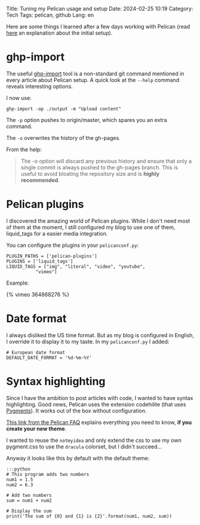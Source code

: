 Title: Tuning my Pelican usage and setup
Date: 2024-02-25 10:19
Category: Tech
Tags: pelican, github
Lang: en

Here are some things I learned after a few days working with Pelican (read [here]({filename}/articles/setup_pelican.md) an explanation about the initial setup).

# ghp-import

 The useful [ghp-import](https://pypi.org/project/ghp-import/) tool is a non-standard git command mentioned in every article about Pelican setup. A quick look at the `--help` command reveals interesting options.

I now use:

    ghp-import -op ./output -m "Upload content"

The `-p` option pushes to origin/master, which spares you an extra command.

The `-o` overwrites the history of the gh-pages.

From the help:

> The -o option will discard any previous history and ensure that only a single commit is always pushed to the gh-pages branch. This is useful to avoid bloating the repository size and is **highly recommended**.

# Pelican plugins

I discovered the amazing world of Pelican plugins. While I don't need most of them at the moment, I still configured my blog to use one of them, liquid_tags for a easier media integration.

You can configure the plugins in your `pelicanconf.py`:

    PLUGIN_PATHS = ['pelican-plugins']
    PLUGINS = ['liquid_tags']
    LIQUID_TAGS = ["img", "literal", "video", "youtube",
               "vimeo"]

Example:

{% vimeo 364868276 %}

# Date format

I always disliked the US time format. But as my blog is configured in English, I override it to display it to my taste. In my `pelicanconf.py` I added:

    # European date format
    DEFAULT_DATE_FORMAT = '%d-%m-%Y'


# Syntax highlighting

Since I have the ambition to post articles with code, I wanted to have syntax highlighting. Good news, Pelican uses the extension codehilite (that uses [Pygments](https://pygments.org)). It works out of the box without configuration.

[This link from the Pelican FAQ](https://docs.getpelican.com/en/latest/faq.html#i-m-creating-my-own-theme-how-do-i-use-pygments-for-syntax-highlighting) explains everything you need to know, **if you create your new theme**.

I wanted to reuse the `notmyidea` and only extend the css to use my own pygment.css to use the `dracula` colorset, but I didn't succeed...

Anyway it looks like this by default with the default theme:

    :::python
    # This program adds two numbers
    num1 = 1.5
    num2 = 6.3

    # Add two numbers
    sum = num1 + num2

    # Display the sum
    print('The sum of {0} and {1} is {2}'.format(num1, num2, sum))